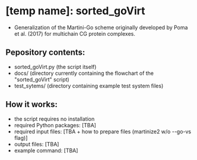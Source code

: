 # [temp name]: sorted_goVirt
- Generalization of the Martini-Go scheme originally developed by Poma et al. (2017) for multichain CG protein complexes.

## Pepository contents:
- sorted_goVirt.py (the script itself)
- docs/ (directory currently containing the flowchart of the "sorted_goVirt" script)
- test_sytems/ (directory containing example test system files)

## How it works:
- the script requires no installation
- required Python packages: [TBA]
- required input files: [TBA + how to prepare files (martinize2 w/o --go-vs flag)]
- output files: [TBA]
- example command: [TBA]
